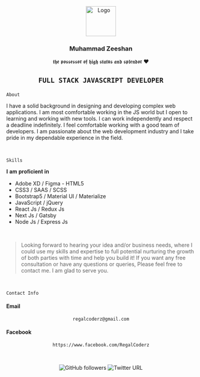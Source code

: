 <div align="center">
  <a href="https://cdn-icons-png.flaticon.com/128/5192/5192360.png">
    <img src="https://cdn-icons-png.flaticon.com/128/1055/1055646.png" alt="Logo" width="80" height="80">
  </a>
</div>
  
<div align="center">
 <h3 align="center">Muhammad Zeeshan</h3>
  <p> 𝖙𝖍𝖊 𝖕𝖔𝖘𝖘𝖊𝖘𝖘𝖔𝖗 𝖔𝖋 𝖍𝖎𝖌𝖍 𝖘𝖙𝖆𝖙𝖚𝖘 𝖆𝖓𝖉 𝖘𝖕𝖑𝖊𝖓𝖉𝖔𝖗 ❤️ </p>
</div>


<div align="center"> 
  
 <h2>
   
  `FULL STACK JAVASCRIPT DEVELOPER`
   
  </h2>
  
</div>

`About`
 
I have a solid background in designing and developing complex web applications. I am most comfortable working in the JS world but I open to learning and working with new tools. I can work independently and respect a deadline indefinitely. I feel comfortable working with a good team of developers. I am passionate about the web development industry and I take pride in my dependable experience in the field.

<br />

`Skills`

<p>
𝐈 𝐚𝐦 𝐩𝐫𝐨𝐟𝐢𝐜𝐢𝐞𝐧𝐭 𝐢𝐧
  
- Adobe XD / Figma - HTML5
- CSS3 / SAAS / SCSS
- Bootstrap5 / Material UI / Materialize
- JavaScript / jQuery
- React Js / Redux Js
- Next Js / Gatsby
- Node Js / Express Js
</p>

<br />

> Looking forward to hearing your idea and/or business needs, where I could use my skills and expertise to full potential nurturing the growth of both parties with time and help you build it! If you want any free consultation or have any questions or queries, Please feel free to contact me. I am glad to serve you.

<br />

`Contact Info`

<h4>Email</h4> 

<div align="center"> 
  
 ``` 
 regalcoderz@gmail.com
 ```
  
</div>

<h4>Facebook</h4> 

<div align="center"> 
  
 ``` 
 https://www.facebook.com/RegalCoderz
 ```
  
</div>

<br />

<div align="center"> 
  
 ![GitHub followers](https://img.shields.io/github/followers/RegalCoderz?label=Github%20Followers&style=social)
 ![Twitter URL](https://img.shields.io/twitter/url?label=RegalCoderz&style=social&url=https%3A%2F%2Ftwitter.com%2FRegalCoderz)
  
</div>
